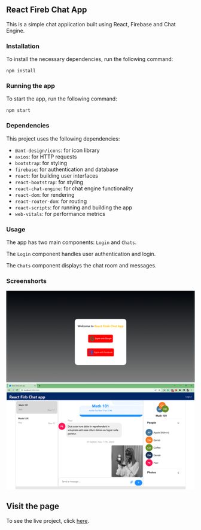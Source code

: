 ## React Fireb Chat App

This is a simple chat application built using React, Firebase and Chat Engine.

### Installation

To install the necessary dependencies, run the following command:

```
npm install
```

### Running the app

To start the app, run the following command:

```
npm start
```

### Dependencies

This project uses the following dependencies:

- `@ant-design/icons`: for icon library
- `axios`: for HTTP requests
- `bootstrap`: for styling
- `firebase`: for authentication and database
- `react`: for building user interfaces
- `react-bootstrap`: for styling
- `react-chat-engine`: for chat engine functionality
- `react-dom`: for rendering
- `react-router-dom`: for routing
- `react-scripts`: for running and building the app
- `web-vitals`: for performance metrics

### Usage

The app has two main components: `Login` and `Chats`.

The `Login` component handles user authentication and login.

The `Chats` component displays the chat room and messages.

### Screenshorts
![Screenshot](./src/ss/landingpage.png)
![Screenshot](./src/ss/Untitled%20design.png)

## Visit the page
To see the live project, click [here](#).

